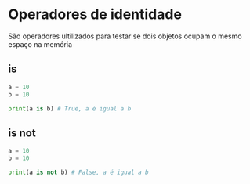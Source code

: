 # Operadores de identidade

São operadores ultilizados para testar se dois objetos ocupam o mesmo espaço na memória

## is

```py
a = 10
b = 10

print(a is b) # True, a é igual a b
```

## is not

```py
a = 10
b = 10

print(a is not b) # False, a é igual a b
```
